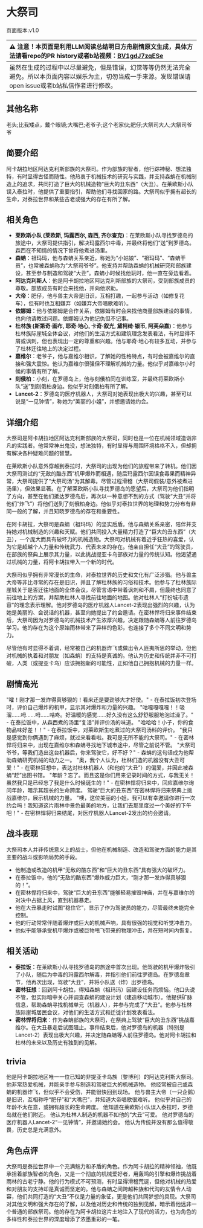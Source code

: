 # 大祭司
页面版本:v1.0
 

| :warning: 注意！本页面是利用LLM阅读总结明日方舟剧情原文生成，具体方法请看repo的PR history或者b站视频：[BV1gdJ7zqESe](https://www.bilibili.com/video/BV1gdJ7zqESe/)         |
|:----------------------------|
| 虽然在生成的过程中以尽量避免，但是错误，幻觉等等仍然无法完全避免。所以本页面内容以娱乐为主，切勿当成一手来源。发现错误请open issue或者b站私信作者进行修改。|



## 其他名称
老头;比我矮点，戴个眼镜;大嘴巴;老爷子;这个老家伙;肥仔;大祭司大人;大祭司爷爷
## 简要介绍
阿卡胡拉地区阿达克利斯部族的大祭司。作为部族的智者，他行踪神秘、想法独特，有时显得古怪而随性。他热衷于机械技术的研究与实践，并支持森蚺在机械制造上的追求，共同打造了巨大的机械造物“巨大的丑东西”（大丑）。在莱欧斯小队误入泰拉时，他提供了重要指引，帮助他们寻找回家的路。大祭司似乎拥有超长的生命，对泰拉世界和某些古老或强大的存在有所了解。
## 相关角色
-   **莱欧斯小队 (莱欧斯, 玛露西尔, 森西, 齐尔查克)**：在莱欧斯小队寻找罗德岛的旅途中，大祭司提供指引，解决玛露西尔中毒，并最终将他们“送”到罗德岛。森西在不知情的情况下曾将他煮进汤里。
-   **森蚺**：祖玛玛，他与森蚺关系亲近，称她为“小姑娘”、“祖玛玛”、“森蚺干员”，也常被森蚺称为“大祭司爷爷”。他支持并帮助森蚺的机械研究和部族建设，甚至参与制造和驾驶“大丑”。森蚺小时候找他玩时，他一直在旁边看着。
-   **阿达克利斯人**：他是阿卡胡拉地区阿达克利斯部族的大祭司，受到部族成员的尊敬。部族成员有时会来找他，并向他求助。
-   **大帝**：肥仔，他与兽主大帝是旧识，互相打趣，一起参与活动（如修复花车），但有时也互相嫌弃（如嫌弃大帝唱歌难听）。
-   **依娜姆**：他与依娜姆是合作关系，依娜姆有时会来找他商量部族建设的事情，也向他请教过问题。依娜姆认为他记仇但不记事。
-   **杜林族 (斯第奇·画布, 耶奇·地心, 卡奇·叙光, 黛柯绮·银币, 阿芙朵嘉)**：他参与杜林族际崖城全体会议，对他们的生活方式和建筑理念发表看法，有时显得不屑或讽刺，但也表现出一定的尊重和兴趣。他与耶奇·地心有较多互动，并参与了杜林迁往地上的决定过程。
-   **嘉维尔**：老爷子，他与嘉维尔相识，了解她的性格特点，有时会被嘉维尔的直接和强大震惊。他认为嘉维尔很强但不理解机械的力量。他似乎对嘉维尔小时候的事情有所了解。
-   **刻俄柏**：小刻，在罗德岛上，他与刻俄柏同在训练室，并最终将莱欧斯小队“送”到刻俄柏身边。他似乎对刻俄柏有所了解。
-   **Lancet-2**：罗德岛的医疗机器人，大祭司对她表现出极大的兴趣，甚至可以说是“一见钟情”，称她为“美丽的小姐”，并想邀请她约会。
## 详细介绍
大祭司是阿卡胡拉地区阿达克利斯部族的大祭司，同时也是一位在机械领域造诣非凡的实践者。他常常神出鬼没，想法独特，有时显得与周围环境格格不入，但却拥有解决各种疑难问题的智慧。

在莱欧斯小队意外穿越到泰拉时，大祭司的出现为他们的旅程带来了转机。他们因大祭司测试的“无敌的酷东西”机甲爆炸而相遇，随后玛露西尔因误食毒果而精神异常，大祭司提供了“大祭司汤”为其解毒。尽管过程滑稽（大祭司假装/意外被煮进汤里），但效果显著。在了解莱欧斯小队寻找罗德岛的愿望后，大祭司为他们指明了方向，甚至在他们抵达罗德岛后，再次以一种意想不到的方式（驾驶“大丑”并将他们“炸飞”）将他们送到了刻俄柏身边。他似乎对泰拉世界的地理和势力分布有非同一般的了解，并且知晓罗德岛的存在和重要性。

在阿卡胡拉，大祭司是森蚺（祖玛玛）的坚实后盾。他与森蚺关系亲密，陪伴并支持她对机械制造的兴趣和天赋。他们共同投入大量精力打造了“巨大的丑东西”（大丑），一个庞大而具有破坏力的机械造物。大祭司对机械有着近乎狂热的喜爱，认为它是超越个人力量和传统武力、代表未来的存在。他亲自担任“大丑”的驾驶员，在部族的祭典上展示其力量，以此挑战提亚卡乌部族对力量的传统认知。他渴望通过机械的力量，将阿卡胡拉带入一个新的时代。

大祭司似乎拥有非常漫长的生命，对泰拉世界的历史和文化有广泛涉猎。他与兽主大帝等非比寻常的存在是旧识，并且了解杜林族的习俗和技术。他参与了杜林族际崖城关于是否迁往地面的全体会议，尽管言语中带着讽刺和不屑，但最终也同意了前往地上的方案，并帮助杜林人寻找前往地面的地图。他对杜林人“打扮城市遗容”的理念表示理解。他对罗德岛的医疗机器人Lancet-2表现出强烈的兴趣，认为她是美丽的、会说话的机器，甚至向她提出了约会邀请。在密林悍将归来事件结束后，大祭司因为对罗德岛的机械技术产生浓厚兴趣，决定跟随森蚺等人前往罗德岛学习。他的存在为这个原始雨林带来了异样的色彩，也连接了多个不同文明和势力。

尽管他有时显得不着调，经常被自己的机器炸飞或做出令人匪夷所思的举动，但他对机械的执着和对朋友（如森蚺）的支持是真诚的。他认为历史和传统并非不可打破，人类（或提亚卡乌）应该拥抱新的可能性，正如他自己拥抱机械的力量一样。
## 剧情高光
"嚯！刚才那一发炸得真够狠的！看来还是要劲够大才好使。" - 在泰拉饭初次登场时，评价自己爆炸的机甲，显示其对爆炸和力量的兴趣。
"咕嘎嘎嘎嘎！！吸溜......呣......呣......咕咚。好温暖的感觉......好久没有这么舒舒服服地泡过澡了。" - 在泰拉饭中，从森西煮的汤里“复活”并评价汤的味道。
"哈哈哈！小子，你的食物品味好差！！" - 在泰拉饭中，对莱欧斯生吃煮过的大祭司汤料的评价。
"我只是感觉到你俩遇到了麻烦，就过来看看啦。我可是无所不能的大祭司。" - 在密林悍将归来中，出现在嘉维尔和森蚺寻找地下城市途中，尽管之前说不管。
"大祭司爷爷，等我们造出这台机器后，你来驾驶它，好不好？" - 森蚺的这句话成为他帮助森蚺研究机械的动力之一。
"奥，我个人认为，杜林们造的机器没有大丑可爱！" - 在密林狂想中，表达对杜林机器人（和他的“大丑”）的偏爱，并因此被森蚺“赶”出图书馆。
"年龄？忘了。而且这是你们用来记录时间的方式，与我无关！虽然我只是已经忘了我是什么时候诞生的！" - 在密林悍将归来中，回应嘉维尔询问年龄，暗示其超长的生命跨度。
驾驶“巨大的丑东西”在密林悍将归来祭典上挑战嘉维尔，展示机械的力量。
"噢，这位美丽的小姐，我可以有幸邀请你进行一次约会吗！我知道这片雨林中景色最美的地方，让我们去那里度过一个美好的下午吧！" - 在密林悍将归来结尾，对医疗机器人Lancet-2发出的约会邀请。
## 战斗表现
大祭司本人并非传统意义上的战士，但他在机械制造、改造和驾驶方面的能力是其主要的战斗或影响局势的手段。
*   他制造或改造的机甲“无敌的酷东西”和“巨大的丑东西”具有强大的破坏力。
*   在泰拉饭中，他的“无敌的酷东西”爆炸威力巨大，“刚才那一发炸得真够狠的！”。
*   在密林悍将归来中，驾驶“巨大的丑东西”能够轻易摧毁神庙，并在与嘉维尔的对决中占据上风，直到机器暴走。
*   他在大丑暴走时试图“稳住它”，显示了作为驾驶员的能力，尽管最终未能完全控制。
*   他的行动常常伴随着爆炸或巨大的机械声响，具有很强的视觉和听觉冲击力。
*   他似乎能够承受机甲爆炸或被巨物甩飞带来的物理冲击，并在短时间内恢复。
## 相关活动
-   **泰拉饭**：在莱欧斯小队寻找罗德岛的旅途中首次出现。他驾驶的机甲爆炸吸引了小队，随后为中毒的玛露西尔解毒，并指引他们前往罗德岛。在罗德岛章节，他再次出现，驾驶“大丑”，并将小队送（炸）出罗德岛。
-   **密林狂想**：回到阿卡胡拉，得知森蚺（祖玛玛）因建设任务而烦恼。他口头说不管，但实际暗中关心并调查森蚺的建设计划（建造移动城市）。他提供矿脉信息，帮助森蚺寻找机械单元（机器人），并参与完成了“大丑”。他参与杜林族际崖城居民会议，对他们的生活方式和迁徙计划发表看法。
-   **密林悍将归来**：作为森蚺部族的大祭司，在祭典上驾驶“巨大的丑东西”挑战嘉维尔。在大丑暴走后试图阻止。事件结束后，他对罗德岛的机器（特别是Lancet-2）表现出极大兴趣，并决定随森蚺等人前往罗德岛。他对阿卡胡拉和杜林的未来以及历史有独到的见解。
## trivia
他是阿卡胡拉地区唯一一位已知的非提亚卡乌族（黎博利）的阿达克利斯大祭司。
他非常热爱机械，并能亲手参与制造和驾驶巨大的机械造物。
他经常被自己或森蚺的机器炸飞，但似乎不会受伤，并能很快回到现场。
他与兽主大帝（一只企鹅）是旧识，互相称呼“肥仔”和“大嘴巴”，并知道大帝唱歌很难听。
他似乎对自己的年龄不太在意，或拥有超长的生命跨度。
他知道在莱欧斯小队误入泰拉时，罗德岛就在他们附近。
他认为杜林人制造的机器不如他的“大丑”可爱。
他对罗德岛的医疗机器人Lancet-2“一见钟情”，并邀请她约会。
他认为传统并没有那么值得敬畏，历史总是充满意外。
## 角色点评
大祭司是泰拉世界中一个充满魅力和矛盾的角色。作为阿卡胡拉的精神领袖，他既承担着部族智者的角色，又是一个彻底的机械爱好者，用轰鸣的引擎和爆炸挑战着雨林的古老宁静。他的行为模式不可预测，有时显得滑稽荒诞，但他对机械的热爱和对朋友的支持却是真诚而坚定的。他与森蚺之间跨越种族和代沟的友情令人动容，他们共同打造的“大丑”不仅是力量的象征，更是他们共同梦想的具现。大祭司对其他文明和强大存在的了解，以及他对历史和传统的独到见解，暗示着他远非一个普通的部族祭司。他的存在为阿卡胡拉这片土地注入了现代的活力，也为角色的多样性和泰拉世界的深度增添了浓墨重彩的一笔。
